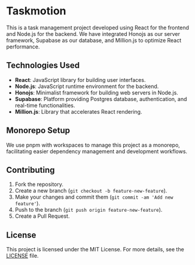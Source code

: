 # Taskmotion

This is a task management project developed using React for the frontend and Node.js for the backend. We have integrated Honojs as our server framework, Supabase as our database, and Million.js to optimize React performance.

## Technologies Used

- **React**: JavaScript library for building user interfaces.
- **Node.js**: JavaScript runtime environment for the backend.
- **Honojs**: Minimalist framework for building web servers in Node.js.
- **Supabase**: Platform providing Postgres database, authentication, and real-time functionalities.
- **Million.js**: Library that accelerates React rendering.

## Monorepo Setup

We use pnpm with workspaces to manage this project as a monorepo, facilitating easier dependency management and development workflows.

## Contributing

1. Fork the repository.
2. Create a new branch (`git checkout -b feature-new-feature`).
3. Make your changes and commit them (`git commit -am 'Add new feature'`).
4. Push to the branch (`git push origin feature-new-feature`).
5. Create a Pull Request.

## License

This project is licensed under the MIT License. For more details, see the [LICENSE](LICENSE) file.

